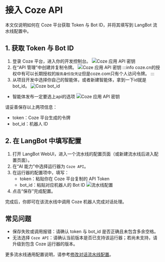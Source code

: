 # 接入 Coze API

本文仅说明如何在 Coze 平台获取 Token 与 Bot ID，并将其填写到 LangBot 流水线配置中。

## 1. 获取 Token 与 Bot ID

1. 登录 Coze 平台，进入你的开发控制台。
![Coze 应用 API 密钥](/assets/image/zh/deploy/pipelines/coze/coze07.png)
2. 在“API 管理”中创建并复制令牌。
![Coze 应用 API 密钥](/assets/image/zh/deploy/pipelines/coze/coze06.png)
:::info
coze.cn的授权中有可以长期授权的`服务身份及凭证`但是coze.com只有个人访问令牌。
:::
3. 从项目开发中选择你自己的智能体，或者新建智能体，拿到一下id就是bot_id。
![Coze bot_id](/assets/image/zh/deploy/pipelines/coze/coze05.png)
* 智能体发布一定要选上api的选项
![Coze 应用 API 密钥](/assets/image/zh/deploy/pipelines/coze/coze04.png)



请妥善保存以上两项信息：
- token：Coze 平台生成的令牌
- bot_id：机器人 ID

## 2. 在 LangBot 中填写配置

1. 打开 LangBot WebUI，进入一个流水线的配置页面（或新建流水线后进入配置页面）。
2. 在“AI 能力”中选择运行器为 `Coze API`。
3. 在运行器的配置项中，填写：
   - token：粘贴你在 Coze 平台复制的 API Token
   - bot_id：粘贴对应机器人的 Bot ID
    ![流水线配置](/assets/image/zh/deploy/pipelines/coze/coze08.png)
4. 点击“保存”完成配置。

完成后，你即可在该流水线中调用 Coze 机器人完成对话处理。

## 常见问题
- 保存失败或调用报错：请确认 token 与 bot_id 是否正确且未包含多余空格。
- 无法选择 `Coze API`：请确认当前版本是否已支持该运行器；若尚未支持，请升级到包含 Coze 运行器的版本。

更多流水线通用配置说明，请参考[修改对话流水线配置](/zh/deploy/pipelines/readme)。